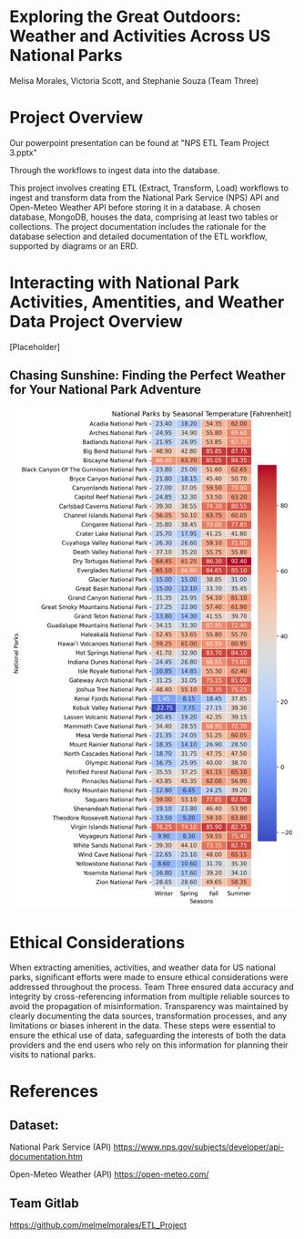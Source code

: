 # Exploring the Great Outdoors: Weather and Activities Across US National Parks
Melisa Morales, Victoria Scott, and Stephanie Souza (Team Three)

# Project Overview

Our powerpoint presentation can be found at "NPS ETL Team Project 3.pptx"

Through the  workflows to ingest data into the database. 

This project involves creating ETL (Extract, Transform, Load) workflows to ingest and transform data from the National Park Service (NPS) API and Open-Meteo Weather API before storing it in a database. A chosen database, MongoDB, houses the data, comprising at least two tables or collections. The project documentation includes the rationale for the database selection and detailed documentation of the ETL workflow, supported by diagrams or an ERD.

# Interacting with National Park Activities, Amentities, and Weather Data Project Overview

[Placeholder]

## Chasing Sunshine: Finding the Perfect Weather for Your National Park Adventure
![Seasonal Temperatures](Extract/NPS_Weather/Images/svm_conf.png)

# Ethical Considerations

When extracting amenities, activities, and weather data for US national parks, significant efforts were made to ensure ethical considerations were addressed throughout the process. Team Three ensured data accuracy and integrity by cross-referencing information from multiple reliable sources to avoid the propagation of misinformation. Transparency was maintained by clearly documenting the data sources, transformation processes, and any limitations or biases inherent in the data. These steps were essential to ensure the ethical use of data, safeguarding the interests of both the data providers and the end users who rely on this information for planning their visits to national parks.

# References
## Dataset: 
National Park Service (API)
https://www.nps.gov/subjects/developer/api-documentation.htm

Open-Meteo Weather (API)
https://open-meteo.com/

## Team Gitlab
https://github.com/melmelmorales/ETL_Project
